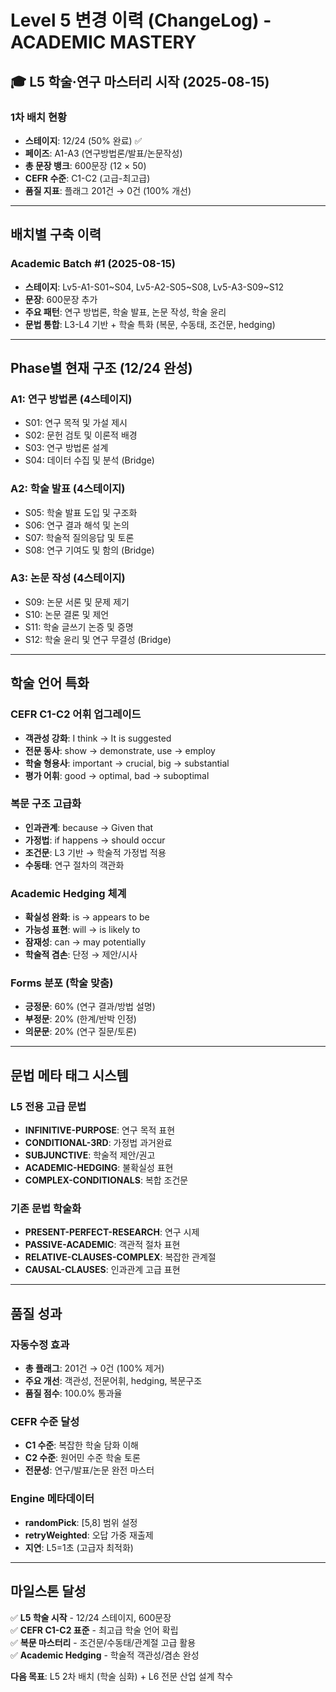 # Level 5 변경 이력 (ChangeLog) - ACADEMIC MASTERY

## 🎓 **L5 학술·연구 마스터리 시작** (2025-08-15)

### **1차 배치 현황**
- **스테이지**: 12/24 (50% 완료) ✅
- **페이즈**: A1-A3 (연구방법론/발표/논문작성)
- **총 문장 뱅크**: 600문장 (12 × 50)
- **CEFR 수준**: C1-C2 (고급-최고급)
- **품질 지표**: 플래그 201건 → 0건 (100% 개선)

---

## **배치별 구축 이력**

### **Academic Batch #1** (2025-08-15)
- **스테이지**: Lv5-A1-S01~S04, Lv5-A2-S05~S08, Lv5-A3-S09~S12
- **문장**: 600문장 추가
- **주요 패턴**: 연구 방법론, 학술 발표, 논문 작성, 학술 윤리
- **문법 통합**: L3-L4 기반 + 학술 특화 (복문, 수동태, 조건문, hedging)

---

## **Phase별 현재 구조 (12/24 완성)**

### **A1: 연구 방법론 (4스테이지)**
- S01: 연구 목적 및 가설 제시
- S02: 문헌 검토 및 이론적 배경
- S03: 연구 방법론 설계
- S04: 데이터 수집 및 분석 (Bridge)

### **A2: 학술 발표 (4스테이지)**
- S05: 학술 발표 도입 및 구조화
- S06: 연구 결과 해석 및 논의
- S07: 학술적 질의응답 및 토론
- S08: 연구 기여도 및 함의 (Bridge)

### **A3: 논문 작성 (4스테이지)**
- S09: 논문 서론 및 문제 제기
- S10: 논문 결론 및 제언
- S11: 학술 글쓰기 논증 및 증명
- S12: 학술 윤리 및 연구 무결성 (Bridge)

---

## **학술 언어 특화**

### **CEFR C1-C2 어휘 업그레이드**
- **객관성 강화**: I think → It is suggested
- **전문 동사**: show → demonstrate, use → employ
- **학술 형용사**: important → crucial, big → substantial
- **평가 어휘**: good → optimal, bad → suboptimal

### **복문 구조 고급화**
- **인과관계**: because → Given that
- **가정법**: if happens → should occur
- **조건문**: L3 기반 → 학술적 가정법 적용
- **수동태**: 연구 절차의 객관화

### **Academic Hedging 체계**
- **확실성 완화**: is → appears to be
- **가능성 표현**: will → is likely to
- **잠재성**: can → may potentially
- **학술적 겸손**: 단정 → 제안/시사

### **Forms 분포 (학술 맞춤)**
- **긍정문**: 60% (연구 결과/방법 설명)
- **부정문**: 20% (한계/반박 인정)
- **의문문**: 20% (연구 질문/토론)

---

## **문법 메타 태그 시스템**

### **L5 전용 고급 문법**
- **INFINITIVE-PURPOSE**: 연구 목적 표현
- **CONDITIONAL-3RD**: 가정법 과거완료
- **SUBJUNCTIVE**: 학술적 제안/권고
- **ACADEMIC-HEDGING**: 불확실성 표현
- **COMPLEX-CONDITIONALS**: 복합 조건문

### **기존 문법 학술화**
- **PRESENT-PERFECT-RESEARCH**: 연구 시제
- **PASSIVE-ACADEMIC**: 객관적 절차 표현
- **RELATIVE-CLAUSES-COMPLEX**: 복잡한 관계절
- **CAUSAL-CLAUSES**: 인과관계 고급 표현

---

## **품질 성과**

### **자동수정 효과**
- **총 플래그**: 201건 → 0건 (100% 제거)
- **주요 개선**: 객관성, 전문어휘, hedging, 복문구조
- **품질 점수**: 100.0% 통과율

### **CEFR 수준 달성**
- **C1 수준**: 복잡한 학술 담화 이해
- **C2 수준**: 원어민 수준 학술 토론
- **전문성**: 연구/발표/논문 완전 마스터

### **Engine 메타데이터**
- **randomPick**: [5,8] 범위 설정
- **retryWeighted**: 오답 가중 재출제
- **지연**: L5=1초 (고급자 최적화)

---

## **마일스톤 달성**

✅ **L5 학술 시작** - 12/24 스테이지, 600문장  
✅ **CEFR C1-C2 표준** - 최고급 학술 언어 확립  
✅ **복문 마스터리** - 조건문/수동태/관계절 고급 활용  
✅ **Academic Hedging** - 학술적 객관성/겸손 완성

**다음 목표**: L5 2차 배치 (학술 심화) + L6 전문 산업 설계 착수
